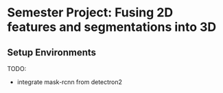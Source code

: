 # Semester Project: Fusing 2D features and segmentations into 3D

## Setup Environments


TODO:
- integrate mask-rcnn from detectron2
